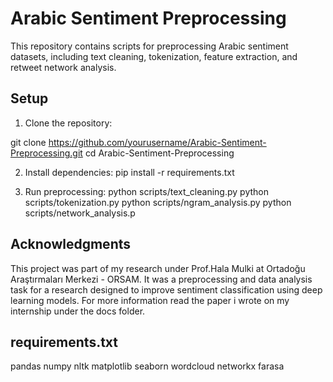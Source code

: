 # Arabic Sentiment Preprocessing

This repository contains scripts for preprocessing Arabic sentiment datasets, including text cleaning, tokenization, feature extraction, and retweet network analysis.


## Setup
1. Clone the repository:

git clone https://github.com/yourusername/Arabic-Sentiment-Preprocessing.git cd Arabic-Sentiment-Preprocessing

2. Install dependencies:
pip install -r requirements.txt

3. Run preprocessing:
python scripts/text_cleaning.py python scripts/tokenization.py python scripts/ngram_analysis.py python scripts/network_analysis.p


## Acknowledgments
This project was part of my research under Prof.Hala Mulki at Ortadoğu Araştırmaları Merkezi - ORSAM. It was a preprocessing and data analysis task for a research designed to improve sentiment classification using deep learning models. For more information read the paper i wrote on my internship under the docs folder. 

## requirements.txt
pandas
numpy
nltk
matplotlib
seaborn
wordcloud
networkx
farasa
